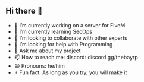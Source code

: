 ## Hi there 👋

- 🔭 I’m currently working on a server for FiveM 
- 🌱 I’m currently learning SecOps
- 👯 I’m looking to collaborate with other experts
- 🤔 I’m looking for help with Programming
- 💬 Ask me about my project
- 📫 How to reach me: discord: discord.gg/thebayrp
- 😄 Pronouns: he/him
- ⚡ Fun fact: As long as you try, you will make it

<!--
**Edingato777/Edingato777** is a ✨ _special_ ✨ repository because its `README.md` (this file) appears on your GitHub profile.

Here are some ideas to get you started:

- 🔭 I’m currently working on a server for AltV 
- 🌱 I’m currently learning Typescript
- 👯 I’m looking to collaborate on other Servers
- 🤔 I’m looking for help with Programming
- 💬 Ask me about dont know lol
- 📫 How to reach me: discord: systemerror32404
- 😄 Pronouns: he/him
- ⚡ Fun fact: Im not good at programming lol
-->
